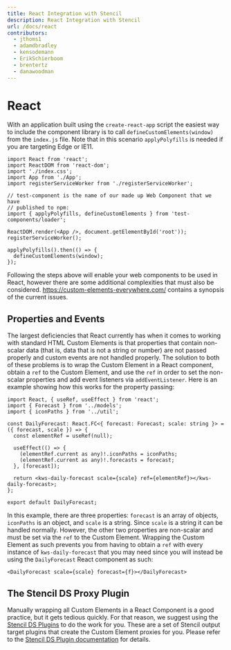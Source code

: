 ```yaml
---
title: React Integration with Stencil
description: React Integration with Stencil
url: /docs/react
contributors:
  - jthoms1
  - adamdbradley
  - kensodemann
  - ErikSchierboom
  - brentertz
  - danawoodman
---
```

# React

With an application built using the `create-react-app` script the easiest way to include the component library is to call `defineCustomElements(window)` from the `index.js` file.
Note that in this scenario `applyPolyfills` is needed if you are targeting Edge or IE11.

```tsx
import React from 'react';
import ReactDOM from 'react-dom';
import './index.css';
import App from './App';
import registerServiceWorker from './registerServiceWorker';

// test-component is the name of our made up Web Component that we have
// published to npm:
import { applyPolyfills, defineCustomElements } from 'test-components/loader';

ReactDOM.render(<App />, document.getElementById('root'));
registerServiceWorker();

applyPolyfills().then(() => {
  defineCustomElements(window);
});
```

Following the steps above will enable your web components to be used in React, however there are some additional complexities that must also be considered.  https://custom-elements-everywhere.com/ contains a synopsis of the current issues.

## Properties and Events

The largest deficiencies that React currently has when it comes to working with standard HTML Custom Elements is that properties that contain non-scalar data (that is, data that is not a string or number) are not passed properly and custom events are not handled properly. The solution to both of these problems is to wrap the Custom Element in a React component, obtain a `ref` to the Custom Element, and use the `ref` in order to set the non-scalar properties and add event listeners via `addEventListener`. Here is an example showing how this works for the property passing:

```tsx
import React, { useRef, useEffect } from 'react';
import { Forecast } from '../models';
import { iconPaths } from '../util';

const DailyForecast: React.FC<{ forecast: Forecast; scale: string }> = ({ forecast, scale }) => {
  const elementRef = useRef(null);

  useEffect(() => {
    (elementRef.current as any)!.iconPaths = iconPaths;
    (elementRef.current as any)!.forecasts = forecast;
  }, [forecast]);

  return <kws-daily-forecast scale={scale} ref={elementRef}></kws-daily-forecast>;
};

export default DailyForecast;
```

In this example, there are three properties: `forecast` is an array of objects, `iconPaths` is an object, and `scale` is a string. Since `scale` is a string it can be handled normally. However, the other two properties are non-scalar and must be set via the `ref` to the Custom Element. Wrapping the Custom Element as such prevents you from having to obtain a `ref` with every instance of `kws-daily-forecast` that you may need since you will instead be using the `DailyForecast` React component as such:

```tsx
<DailyForecast scale={scale} forecast={f}></DailyForecast>
```

## The Stencil DS Proxy Plugin

Manually wrapping all Custom Elements in a React Component is a good practice, but it gets tedious quickly. For that reason, we suggest using the <a href="https://github.com/ionic-team/stencil-ds-plugins" target="_blank">Stencil DS Plugins</a> to do the work for you. These are a set of Stencil output target plugins that create the Custom Element proxies for you. Please refer to the <a href="https://github.com/ionic-team/stencil-ds-plugins/blob/master/README.md" target="_blank">Stencil DS Plugin documentation</a> for details.
